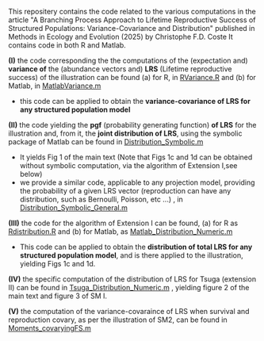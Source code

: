 This repositery contains the code related to the various computations in the article "A Branching Process Approach to Lifetime Reproductive Success of Structured Populations: Variance-Covariance and Distribution" published in Methods in Ecology and Evolution (2025) by Christophe F.D. Coste
It contains code in both R and Matlab. 

**(I)** the code corresponding the the computations of the (expectation and) **variance of** the (abundance vectors and) **LRS** (Lifetime reproductive success) of the illustration can be found (a) for R, in [RVariance.R](https://github.com/ChristopheCoste/DistributionLRS/blob/main/RVariance.R) and (b) for Matlab, in [MatlabVariance.m](https://github.com/ChristopheCoste/DistributionLRS/blob/main/MatlabVariance.m)
- this code can be applied to obtain the **variance-covariance of LRS for any structured population model**

**(II)** the code yielding the **pgf** (probability generating function) **of LRS** for the illustration and, from it, the **joint distribution of LRS**, using the symbolic package of Matlab can be found in [Distribution_Symbolic.m](https://github.com/ChristopheCoste/DistributionLRS/blob/main/Distribution_Symbolic.m)
- It yields Fig 1 of the main text (Note that Figs 1c and 1d can be obtained without symbolic computation, via the algorithm of Extension I,see below)
-  we provide a similar code, applicable to any projection model, providing the probability of a given LRS vector (reproduction can have any distribution, such as Bernoulli, Poisson, etc ...) , in [Distribution_Symbolic_General.m](https://github.com/ChristopheCoste/DistributionLRS/blob/main/Distribution_Symbolic_General.m)

**(III)** the code for the algorithm of Extension I can be found, (a) for R as  [Rdistribution.R](https://github.com/ChristopheCoste/DistributionLRS/blob/main/Rdistribution.R) and (b) for Matlab, as [Matlab_Distribution_Numeric.m](https://github.com/ChristopheCoste/DistributionLRS/blob/main/Matlab_Distribution_Numeric.m) 
- This code can be applied to obtain the **distribution of total LRS for any structured population model**, and is there applied to the illustration, yielding Figs 1c and 1d.


**(IV)** the specific computation of the distribution of LRS for Tsuga (extension II) can be found in [Tsuga_Distribution_Numeric.m](https://github.com/ChristopheCoste/DistributionLRS/blob/main/Tsuga_Distribution_Numeric.m) , yielding figure 2 of the main text and figure 3 of SM I.

**(V)** the computation of the variance-covaraince of LRS when survival and reproduction covary, as per the illustration of SM2, can be found in  [Moments_covaryingFS.m](https://github.com/ChristopheCoste/DistributionLRS/blob/main/Moments_covaryingFS.m)
